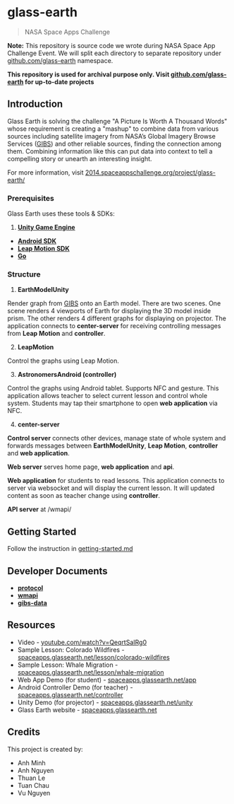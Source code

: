 glass-earth
===========

> NASA Space Apps Challenge

**Note:** This repository is source code we wrote during NASA Space App Challenge Event. We will split each directory to separate repository under [github.com/glass-earth](http://github.com/glass-earth) namespace.

**This repository is used for archival purpose only. Visit [github.com/glass-earth](http://github.com/glass-earth) for up-to-date projects**

## Introduction

Glass Earth is solving the challenge "A Picture Is Worth A Thousand Words" whose requirement is creating a "mashup" to combine data from various sources including satellite imagery from NASA’s Global Imagery Browse Services ([GIBS](https://wiki.earthdata.nasa.gov/display/GIBS/GIBS+Available+Imagery+Products)) and other reliable sources, finding the connection among them. Combining information like this can put data into context to tell a compelling story or unearth an interesting insight.

For more information, visit [2014.spaceappschallenge.org/project/glass-earth/](https://2014.spaceappschallenge.org/project/glass-earth/)

### Prerequisites

Glass Earth uses these tools & SDKs:

1. **[Unity Game Engine](https://unity3d.com/)**
* **[Android SDK](http://developer.android.com/sdk)**
* **[Leap Motion SDK](https://www.leapmotion.com/developers)**
* **[Go](http://golang.org)**

### Structure

1. **EarthModelUnity**

  Render graph from [GIBS](https://wiki.earthdata.nasa.gov/display/GIBS/GIBS+Available+Imagery+Products) onto an Earth model. There are two scenes. One scene renders 4 viewports of Earth for displaying the 3D model inside prism. The other renders 4 different graphs for displaying on projector. The application connects to **center-server** for receiving controlling messages from **Leap Motion** and **controller**.

2. **LeapMotion**

  Control the graphs using Leap Motion.

3. **AstronomersAndroid (controller)**

  Control the graphs using Android tablet. Supports NFC and gesture. This application allows teacher to select current lesson and control whole system. Students may tap their smartphone to open **web application** via NFC.

4. **center-server**

  **Control server** connects other devices, manage state of whole system and forwards messages between **EarthModelUnity**, **Leap Motion**, **controller** and **web application**.

  **Web server** serves home page, **web application** and **api**.

  **Web application** for students to read lessons. This application connects to server via websocket and will display the current lesson. It will updated content as soon as teacher change using **controller**.

  **API server** at /wmapi/

## Getting Started

Follow the instruction in [getting-started.md](https://github.com/glass-earth/glass-earth/blob/master/getting-started.md)

## Developer Documents

* **[protocol](https://github.com/glass-earth/glass-earth/blob/master/protocol.md)**
* **[wmapi](https://github.com/glass-earth/glass-earth/blob/master/wmapi.md)**
* **[gibs-data](https://github.com/glass-earth/glass-earth/tree/master/gibs-data)**

## Resources

* Video - [youtube.com/watch?v=QeqrtSaIRg0](https://www.youtube.com/watch?v=QeqrtSaIRg0)
* Sample Lesson: Colorado Wildfires - [spaceapps.glassearth.net/lesson/colorado-wildfires](http://spaceapps.glassearth.net/lesson/colorado-wildfires)
* Sample Lesson: Whale Migration - [spaceapps.glassearth.net/lesson/whale-migration](http://spaceapps.glassearth.net/lesson/whale-migration)
* Web App Demo (for student) - [spaceapps.glassearth.net/app](http://spaceapps.glassearth.net/app)
* Android Controller Demo (for teacher) - [spaceapps.glassearth.net/controller](http://spaceapps.glassearth.net/controller)
* Unity Demo (for projector) - [spaceapps.glassearth.net/unity](http://spaceapps.glassearth.net/unity)
* Glass Earth website - [spaceapps.glassearth.net](http://spaceapps.glassearth.net/)

## Credits

This project is created by:

* Anh Minh
* Anh Nguyen
* Thuan Le
* Tuan Chau
* Vu Nguyen
